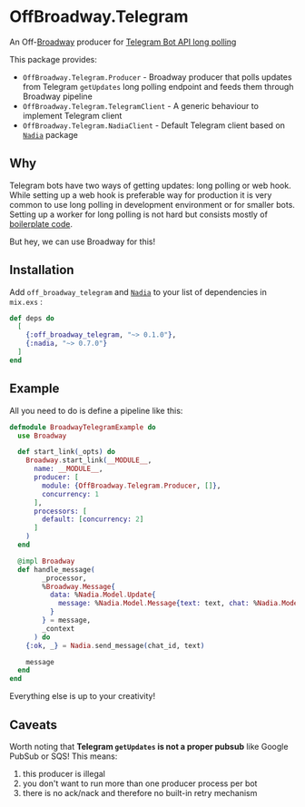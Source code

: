 # OffBroadway.Telegram

An Off-[Broadway](https://github.com/dashbitco/broadway) producer for [Telegram Bot API long polling](https://core.telegram.org/bots)

This package provides:

  * `OffBroadway.Telegram.Producer` - Broadway producer that polls updates from Telegram `getUpdates` long polling endpoint and feeds them through Broadway pipeline
  * `OffBroadway.Telegram.TelegramClient` - A generic behaviour to implement Telegram client
  * `OffBroadway.Telegram.NadiaClient` - Default Telegram client based on [`Nadia`](https://github.com/zhyu/nadia) package

## Why

Telegram bots have two ways of getting updates: long polling or web hook. While setting up a web hook is preferable way for production it is very common to use long polling in development environment or for smaller bots. Setting up a worker for long polling is not hard but consists mostly of [boilerplate code](https://github.com/lubien/elixir-telegram-bot-boilerplate/blob/master/lib/app/poller.ex).

But hey, we can use Broadway for this!

## Installation

Add `off_broadway_telegram` and [`Nadia`](https://github.com/zhyu/nadia) to your list of dependencies in `mix.exs` :

```elixir
def deps do
  [
    {:off_broadway_telegram, "~> 0.1.0"},
    {:nadia, "~> 0.7.0"}
  ]
end
```

## Example

All you need to do is define a pipeline like this:

```elixir
defmodule BroadwayTelegramExample do
  use Broadway

  def start_link(_opts) do
    Broadway.start_link(__MODULE__,
      name: __MODULE__,
      producer: [
        module: {OffBroadway.Telegram.Producer, []},
        concurrency: 1
      ],
      processors: [
        default: [concurrency: 2]
      ]
    )
  end

  @impl Broadway
  def handle_message(
        _processor,
        %Broadway.Message{
          data: %Nadia.Model.Update{
            message: %Nadia.Model.Message{text: text, chat: %Nadia.Model.Chat{id: chat_id}}
          }
        } = message,
        _context
      ) do
    {:ok, _} = Nadia.send_message(chat_id, text)

    message
  end
end
```

Everything else is up to your creativity!

## Caveats

Worth noting that **Telegram `getUpdates` is not a proper pubsub** like Google PubSub or SQS! This means:

  1. this producer is illegal
  2. you don't want to run more than one producer process per bot
  3. there is no ack/nack and therefore no built-in retry mechanism
